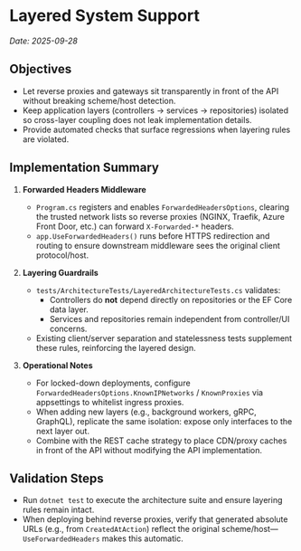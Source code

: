# Layered System Support

_Date: 2025-09-28_

## Objectives

- Let reverse proxies and gateways sit transparently in front of the API without breaking scheme/host detection.
- Keep application layers (controllers → services → repositories) isolated so cross-layer coupling does not leak implementation details.
- Provide automated checks that surface regressions when layering rules are violated.

## Implementation Summary

1. **Forwarded Headers Middleware**
   - `Program.cs` registers and enables `ForwardedHeadersOptions`, clearing the trusted network lists so reverse proxies (NGINX, Traefik, Azure Front Door, etc.) can forward `X-Forwarded-*` headers.
   - `app.UseForwardedHeaders()` runs before HTTPS redirection and routing to ensure downstream middleware sees the original client protocol/host.

2. **Layering Guardrails**
   - `tests/ArchitectureTests/LayeredArchitectureTests.cs` validates:
     - Controllers do **not** depend directly on repositories or the EF Core data layer.
     - Services and repositories remain independent from controller/UI concerns.
   - Existing client/server separation and statelessness tests supplement these rules, reinforcing the layered design.

3. **Operational Notes**
   - For locked-down deployments, configure `ForwardedHeadersOptions.KnownIPNetworks` / `KnownProxies` via appsettings to whitelist ingress proxies.
   - When adding new layers (e.g., background workers, gRPC, GraphQL), replicate the same isolation: expose only interfaces to the next layer out.
   - Combine with the REST cache strategy to place CDN/proxy caches in front of the API without modifying the API implementation.

## Validation Steps

- Run `dotnet test` to execute the architecture suite and ensure layering rules remain intact.
- When deploying behind reverse proxies, verify that generated absolute URLs (e.g., from `CreatedAtAction`) reflect the original scheme/host—`UseForwardedHeaders` makes this automatic.
